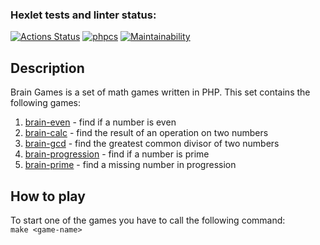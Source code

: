 ### Hexlet tests and linter status:
[![Actions Status](https://github.com/pavelkond/php-project-lvl1/workflows/hexlet-check/badge.svg)](https://github.com/pavelkond/php-project-lvl1/actions)
[![phpcs](https://github.com/pavelkond/php-project-lvl1/actions/workflows/workflow.yml/badge.svg?branch=main)](https://github.com/pavelkond/php-project-lvl1/actions/workflows/workflow.yml)
[![Maintainability](https://api.codeclimate.com/v1/badges/6bb0217274ab34f3b834/maintainability)](https://codeclimate.com/github/pavelkond/php-project-lvl1/maintainability)

## Description
Brain Games is a set of math games written in PHP. This set contains the following games:
1. [brain-even](https://asciinema.org/a/jUBXpogF17Z437CDNjfo9hg5x) - find if a number is even
2. [brain-calc](https://asciinema.org/a/WlbQWcGE2Q3ZqDq53Lrfd4T2R) - find the result of an operation on two numbers
3. [brain-gcd](https://asciinema.org/a/zcgol0xx30IT1bAUOog9ejnvF) - find the greatest common divisor of two numbers
4. [brain-progression](https://asciinema.org/a/AI5ON1N5icO5oRjLrqohOGJdZ) - find if a number is prime
5. [brain-prime](https://asciinema.org/a/nbbs27j0vIEGJMeAoDVKAJUzo) - find a missing number in progression

## How to play
To start one of the games you have to call the following command:  
``make <game-name>``
